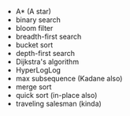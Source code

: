 - A* (A star)
- binary search
- bloom filter
- breadth-first search
- bucket sort
- depth-first search
- Dijkstra's algorithm
- HyperLogLog
- max subsequence (Kadane also)
- merge sort
- quick sort (in-place also)
- traveling salesman (kinda)